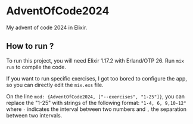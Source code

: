 # AdventOfCode2024

My advent of code 2024 in Elixir.

## How to run ? 

To run this project, you will need Elixir 1.17.2 with Erland/OTP 26. Run `mix run` to compile the code.

If you want to run specific exercises, I got too bored to configure the app, so you can directly edit the `mix.exs` file.

On the line `mod: {AdventOfCode2024, ["--exercises", "1-25"]}`, you can replace the "1-25" with strings of the following format: `"1-4, 6, 9,10-12"` where `-` indicates the interval between two numbers and `,` the separation between two intervals.